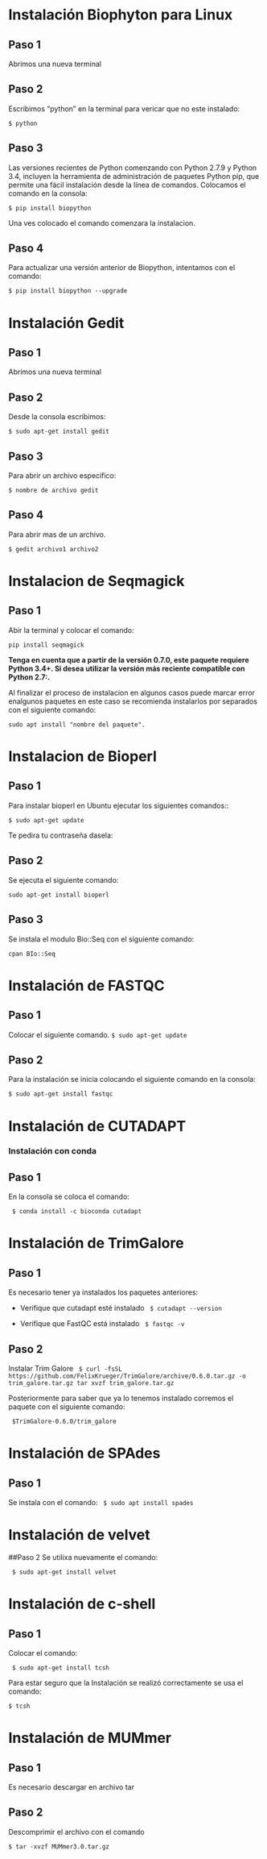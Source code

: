 # Instalación Biophyton para Linux
## Paso 1
Abrimos una nueva terminal
## Paso 2
Escribimos “python” en la terminal para vericar que no este instalado:

`$ python`
## Paso 3
Las versiones recientes de Python comenzando con Python 2.7.9 y Python 3.4, incluyen la herramienta de administración de paquetes Python pip, que permite una fácil instalación desde la línea de comandos. Colocamos el comando en la consola:
 
 `$ pip install biopython`

Una ves colocado el comando comenzara la instalacion.
## Paso 4
Para actualizar una versión anterior de Biopython, intentamos con el comando:
 
 `$ pip install biopython --upgrade`
# Instalación Gedit
## Paso 1
Abrimos una nueva terminal
## Paso 2
Desde la consola escribimos:
 
 `$ sudo apt-get install gedit`

## Paso 3
Para abrir un archivo específico:
 
 `$ nombre de archivo gedit`

## Paso 4
Para abrir mas de un archivo.
 
 `$ gedit archivo1 archivo2`
 # Instalacion de Seqmagick
## Paso 1
Abir la terminal y colocar el comando:

`pip install seqmagick`

**Tenga en cuenta que a partir de la versión 0.7.0, este paquete requiere Python 3.4+. Si desea utilizar la versión más reciente compatible con Python 2.7:.**

Al finalizar el proceso de instalacion en algunos casos puede marcar error enalgunos paquetes en este caso se recomienda instalarlos por separados con el siguiente comando:

`sudo apt install "nombre del paquete".`

# Instalacion de Bioperl
## Paso 1
Para instalar bioperl en Ubuntu ejecutar los siguientes comandos::

`$ sudo apt-get update`

Te pedira tu contraseña dasela:

## Paso 2

Se ejecuta el siguiente comando:

`sudo apt-get install bioperl`
## Paso 3
Se instala el modulo Bio::Seq con el siguiente comando:

`cpan BIo::Seq`

# Instalación de FASTQC

## Paso 1
Colocar el siguiente comando.
`$ sudo apt-get update`
## Paso 2
Para la instalación se inicia colocando el siguiente comando en la consola:

`$ sudo apt-get install fastqc`


# Instalación de CUTADAPT
 ### Instalación con conda
## Paso 1
 En la consola se coloca el comando:

` $ conda install -c bioconda cutadapt`

#  Instalación de TrimGalore
## Paso 1
Es necesario tener ya instalados los paquetes anteriores:
* Verifique que cutadapt esté instalado
 ` $ cutadapt --version`

* Verifique que FastQC está instalado
 ` $ fastqc -v`

## Paso 2
Instalar Trim Galore
` $ curl -fsSL https://github.com/FelixKrueger/TrimGalore/archive/0.6.0.tar.gz -o trim_galore.tar.gz tar xvzf trim_galore.tar.gz`

Posteriormente para saber que ya lo tenemos instalado corremos el paquete con el siguiente comando:

` $TrimGalore-0.6.0/trim_galore`


# Instalación de SPAdes
## Paso 1
Se instala con el comando:
` $ sudo apt install spades`




# Instalación de velvet
##Paso 2
 Se utilixa nuevamente el comando:

` $ sudo apt-get install velvet`

# Instalación de c-shell
## Paso 1
 Colocar el comando:

` $ sudo apt-get install tcsh`

Para estar seguro que la Instalación se realizó correctamente se usa el comando:

`$ tcsh`


# Instalación de MUMmer
 ## Paso 1

 Es necesario descargar en archivo tar [][27b92a46]

  [27b92a46]: https://sourceforge.net/projects/mummer/files/ "De la siguiente pagina"

  ## Paso 2

  Descomprimir el archivo con el comando

` $ tar -xvzf MUMmer3.0.tar.gz `

